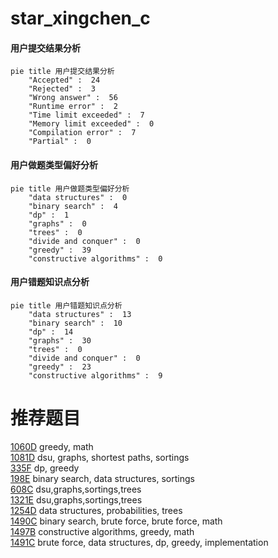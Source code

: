 # star_xingchen_c

<!-- tabs:start -->



#### **用户提交结果分析**

```mermaid
pie title 用户提交结果分析
    "Accepted" :  24
    "Rejected" :  3
    "Wrong answer" :  56
    "Runtime error" :  2
    "Time limit exceeded" :  7
    "Memory limit exceeded" :  0
    "Compilation error" :  7
    "Partial" :  0
```

#### **用户做题类型偏好分析**

```mermaid
pie title 用户做题类型偏好分析
    "data structures" :  0
    "binary search" :  4
    "dp" :  1
    "graphs" :  0
    "trees" :  0
    "divide and conquer" :  0
    "greedy" :  39
    "constructive algorithms" :  0
```
#### **用户错题知识点分析**

```mermaid
pie title 用户错题知识点分析
    "data structures" :  13
    "binary search" :  10
    "dp" :  14
    "graphs" :  30
    "trees" :  0
    "divide and conquer" :  0
    "greedy" :  23
    "constructive algorithms" :  9
```



<!-- tabs:end -->
# 推荐题目
[1060D](https://codeforces.com/contest/1060/problem/D)		greedy,
                        math		  
[1081D](https://codeforces.com/contest/1081/problem/D)		dsu,
                        graphs,
                        shortest paths,
                        sortings		  
[335F](https://codeforces.com/contest/335/problem/F)		dp,
                        greedy		  
[198E](https://codeforces.com/contest/198/problem/E)		binary search,
                        data structures,
                        sortings		  
[608C](https://codeforces.com/contest/608/problem/C)		dsu,graphs,sortings,trees		  
[1321E](https://codeforces.com/contest/1321/problem/E)		dsu,graphs,sortings,trees		  
[1254D](https://codeforces.com/contest/1254/problem/D)		data structures,
                        probabilities,
                        trees		  
[1490C](https://codeforces.com/contest/1490/problem/C)		binary search,
                        brute force,
                        brute force,
                        math		  
[1497B](https://codeforces.com/contest/1497/problem/B)		constructive algorithms,
                        greedy,
                        math		  
[1491C](https://codeforces.com/contest/1491/problem/C)		brute force,
                        data structures,
                        dp,
                        greedy,
                        implementation		  

